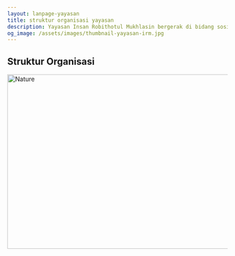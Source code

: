 ```yaml
---
layout: lanpage-yayasan
title: struktur organisasi yayasan
description: Yayasan Insan Robithotul Mukhlasin bergerak di bidang sosial & kemanusiaan, fokus membantu sesama dengan program pendidikan, kesehatan, dan pemberdayaan masyarakat kurang mampu di Bandung.
og_image: /assets/images/thumbnail-yayasan-irm.jpg
---
```


<section id="struktur-yayasan" class="struktur-section">
    <div class="container">
    <h2 class="section-title">Struktur Organisasi</h2>
        <img src="https://res.cloudinary.com/db2lct8xv/image/upload/v1754612087/struktur-organisasi_ar4kdt.jpg" alt="Nature" class="responsive-img-struktur" width="600" height="400">
    </div>
</section>

